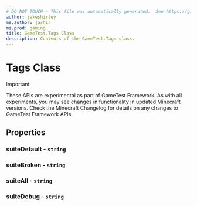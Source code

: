 ```yaml
---
# DO NOT TOUCH — This file was automatically generated.  See https://github.com/Mojang/MinecraftScriptingApiDocsGenerator to modify descriptions, examples, etc.
author: jakeshirley
ms.author: jashir
ms.prod: gaming
title: GameTest.Tags Class
description: Contents of the GameTest.Tags class.
---
```

# Tags Class

>[!IMPORTANT]
>These APIs are experimental as part of GameTest Framework. As with all experiments, you may see changes in functionality in updated Minecraft versions. Check the Minecraft Changelog for details on any changes to GameTest Framework APIs.

## Properties
### **suiteDefault** - `string`


### **suiteBroken** - `string`


### **suiteAll** - `string`


### **suiteDebug** - `string`



